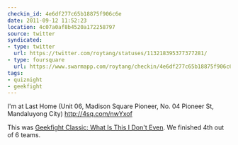 ```yaml
---
checkin_id: 4e6df277c65b18875f906c6e
date: 2011-09-12 11:52:23
location: 4c07a0af8b4520a172258797
source: twitter
syndicated:
- type: twitter
  url: https://twitter.com/roytang/statuses/113218395377377281/
- type: foursquare
  url: https://www.swarmapp.com/roytang/checkin/4e6df277c65b18875f906c6e
tags:
- quiznight
- geekfight
---
```


I'm at Last Home (Unit 06, Madison Square Pioneer, No. 04 Pioneer St, Mandaluyong City) http://4sq.com/nwYxof

This was [Geekfight Classic: What Is This I Don't Even](https://www.facebook.com/events/871435322895538/). We finished 4th out of 6 teams.